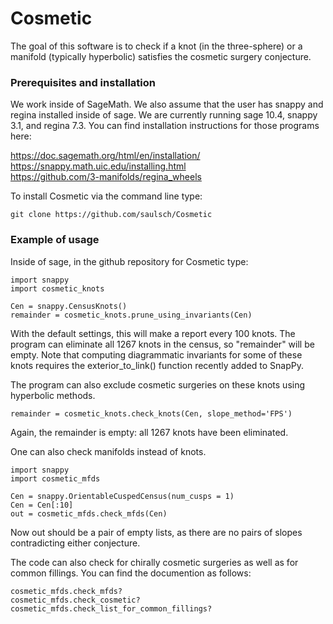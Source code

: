 # Cosmetic

The goal of this software is to check if a knot (in the three-sphere)
or a manifold (typically hyperbolic) satisfies the cosmetic surgery
conjecture.

### Prerequisites and installation

We work inside of SageMath.
We also assume that the user has snappy and regina installed inside of sage.
We are currently running sage 10.4, snappy 3.1, and regina 7.3.
You can find installation instructions for those programs here:

https://doc.sagemath.org/html/en/installation/  \
https://snappy.math.uic.edu/installing.html  \
https://github.com/3-manifolds/regina_wheels

To install Cosmetic via the command line type:

```
git clone https://github.com/saulsch/Cosmetic
```

### Example of usage

Inside of sage, in the github repository for Cosmetic type:

```
import snappy
import cosmetic_knots

Cen = snappy.CensusKnots()
remainder = cosmetic_knots.prune_using_invariants(Cen)
```

With the default settings, this will make a report every 100 knots.
The program can eliminate all 1267 knots in the census, so "remainder" 
will be empty. Note that computing diagrammatic invariants for some of 
these knots requires the exterior_to_link() function recently added to SnapPy.

The program can also exclude cosmetic surgeries on these knots
using hyperbolic methods.
```
remainder = cosmetic_knots.check_knots(Cen, slope_method='FPS')
```

Again, the remainder is empty: all 1267 knots have been eliminated.

One can also check manifolds instead of knots.

```
import snappy
import cosmetic_mfds

Cen = snappy.OrientableCuspedCensus(num_cusps = 1)
Cen = Cen[:10]
out = cosmetic_mfds.check_mfds(Cen)
```

Now out should be a pair of empty lists, as there are no pairs of
slopes contradicting either conjecture.

The code can also check for chirally cosmetic surgeries as well as for
common fillings.  You can find the documention as follows:

```
cosmetic_mfds.check_mfds?
cosmetic_mfds.check_cosmetic?
cosmetic_mfds.check_list_for_common_fillings?
```